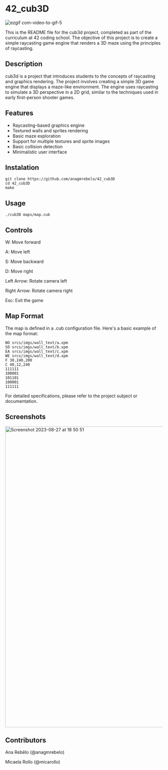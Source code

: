 # 42_cub3D
![ezgif com-video-to-gif-5](https://github.com/anagmrebelo/42_cub3D/assets/66007323/03f1d3b5-39dd-4ffb-94a4-5a39fe2eb260)

This is the README file for the cub3d project, completed as part of the curriculum at 42 coding school. The objective of this project is to create a simple raycasting game engine that renders a 3D maze using the principles of raycasting.

## Description
cub3d is a project that introduces students to the concepts of raycasting and graphics rendering. The project involves creating a simple 3D game engine that displays a maze-like environment. The engine uses raycasting to simulate a 3D perspective in a 2D grid, similar to the techniques used in early first-person shooter games.

## Features
- Raycasting-based graphics engine
- Textured walls and sprites rendering
- Basic maze exploration
- Support for multiple textures and sprite images
- Basic collision detection
- Minimalistic user interface

## Instalation
```
git clone https://github.com/anagmrebelo/42_cub3D
cd 42_cub3D
make
```

## Usage
```
./cub3D maps/map.cub
```

## Controls
W: Move forward

A: Move left

S: Move backward

D: Move right

Left Arrow: Rotate camera left

Right Arrow: Rotate camera right

Esc: Exit the game

## Map Format
The map is defined in a .cub configuration file. Here's a basic example of the map format:

```
NO srcs/imgs/wall_text/a.xpm
SO srcs/imgs/wall_text/b.xpm
EA srcs/imgs/wall_text/c.xpm
WE srcs/imgs/wall_text/d.xpm
F 30,240,200
C 40,12,240
111111
100001
101101
100001
111111
```
For detailed specifications, please refer to the project subject or documentation.

## Screenshots
<img width="961" alt="Screenshot 2023-08-27 at 18 50 51" src="https://github.com/anagmrebelo/42_cub3D/assets/66007323/e0411965-f6b9-4948-b712-78439ab1cfb1">

## Contributors
Ana Rebêlo (@anagmrebelo)

Micaela Rollo (@micarollo)

